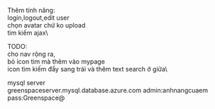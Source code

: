 Thêm tính năng:\
login,logout,edit user\
chọn avatar chứ ko upload\
tìm kiếm ajax\


TODO:\
cho nav rộng ra,\
bỏ icon tim mà thêm vào mypage\
icon tìm kiếm đẩy sang trái và thêm text search ở giữa\




mysql server\
greenspaceserver.mysql.database.azure.com
admin:anhnangcuaem
pass:Greenspace@